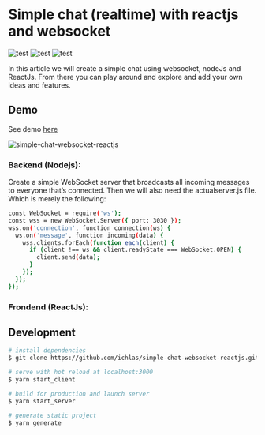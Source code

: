 # Simple chat (realtime) with reactjs and websocket

![test](https://img.shields.io/npm/dt/vue-scroll-datepicker-cashbac.svg?style=flat-square)
![test](https://img.shields.io/npm/v/vue-scroll-datepicker-cashbac/latest.svg?style=flat-square)
![test](https://img.shields.io/badge/code_style-standard-brightgreen.svg?style=flat-square)

In this article we will create a simple chat using websocket, nodeJs and ReactJs.
From there you can play around and explore and add your own ideas and features.

## Demo

See demo [here](https://miichlas.online/demo/simple-chat-websocket-reactjs)

![simple-chat-websocket-reactjs](https://res.cloudinary.com/daihatsu/image/upload/v1617036520/support/ogrslxcf60whgxbhvcxr.gif)


### Backend (Nodejs):
Create a simple WebSocket server that broadcasts all incoming messages to everyone that’s connected. Then we will also need the actualserver.js file. Which is merely the following:

```bash
const WebSocket = require('ws');
const wss = new WebSocket.Server({ port: 3030 });
wss.on('connection', function connection(ws) {
  ws.on('message', function incoming(data) {
    wss.clients.forEach(function each(client) {
      if (client !== ws && client.readyState === WebSocket.OPEN) {
        client.send(data);
      }
    });
  });
});
```
### Frondend (ReactJs):

## Development

```bash
# install dependencies
$ git clone https://github.com/ichlas/simple-chat-websocket-reactjs.git

# serve with hot reload at localhost:3000
$ yarn start_client

# build for production and launch server
$ yarn start_server

# generate static project
$ yarn generate
```

